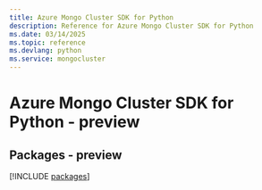 ```yaml
---
title: Azure Mongo Cluster SDK for Python
description: Reference for Azure Mongo Cluster SDK for Python
ms.date: 03/14/2025
ms.topic: reference
ms.devlang: python
ms.service: mongocluster
---
```

# Azure Mongo Cluster SDK for Python - preview
## Packages - preview
[!INCLUDE [packages](mongo-cluster-index.md)]